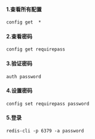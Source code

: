 #### 1.查看所有配置

`config get  *`

#### 2.查看密码

`config get requirepass`

#### 3.验证密码

`auth password`

#### 4.设置密码

`config set requirepass password`

#### 5.登录

`redis-cli -p 6379 -a password`




